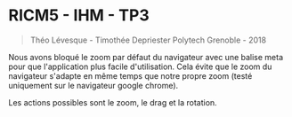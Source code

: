 # RICM5 - IHM - TP3

> Théo Lévesque - Timothée Depriester
> Polytech Grenoble - 2018

Nous avons bloqué le zoom par défaut du navigateur avec une balise meta pour que l'application plus facile d'utilisation. Cela évite que le zoom du navigateur s'adapte en même temps que notre propre zoom (testé uniquement sur le navigateur google chrome).

Les actions possibles sont le zoom, le drag et la rotation.